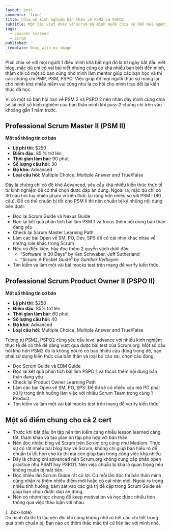 ```yaml
---
layout: post
comments: 'true'
title: Chia sẻ kinh nghiệm bản thân về PSM2 và PSPO2
subtitle: Một bài viết khác về Scrum mà mình muốn chia sẻ đến mọi người
tags:
  - Lessons Learned
  - Scrum
published: ''
_template: blog_with_no_image
---
```


Phải chia sẻ với mọi người 1 điều mình khá bất ngờ đó là từ ngày bắt đầu viết blog, mặc dù chỉ có vài bài viết nhưng cũng có khá nhiều bạn biết đến mình, thậm chí có một số bạn cũng nhờ mình làm mentor giúp các bạn học và thi các chứng chỉ PMP, PSM, PSPO. Việc giúp đỡ mọi người thực sự mang lại cho mình khá nhiều niềm vui cũng như là cơ hội cho mình trao dồi lại kiến thức đã học.

Vì có một số bạn hỏi han về PSM 2 và PSPO 2 nên nhân đây mình cũng chia sẻ lại một số kinh nghiệm của bản thân mình khi pass 2 chứng chỉ trên vào khoảng gần 1 năm trước.

## Professional Scrum Master II (PSM II)

**Một số thông tin cơ bản**

* **Lệ phí thi**: $250
* **Điểm đậu**: 85 % trở lên
* **Thời gian làm bài:** 90 phút
* **Số lượng câu hỏi:** 30
* **Độ khó:** Advanced
* **Loại câu hỏi:** Multiple Choice, Multiple Answer and True/False

Đây là chứng chỉ có độ khó Advanced, yêu cầu khá nhiều kiến thức thực tế từ kinh nghiệm để có thể chọn được đáp án đúng. Ngoài ra, mặc dù chỉ có 30 câu hỏi tuy nhiên phạm vi kiến thức lại rộng hơn nhiều so với PSM I (80 câu). Để có thể chuẩn bị tốt cho PSM II thì nên chuẩn bị kỹ những nội dung bên dưới:

* Đọc lại Scrum Guide và Nexus Guide
* Đọc lại kết quả phân tích bài làm PSM 1 và focus thêm nội dung bản thân đang yếu
* Check lại Scrum Master Learning Path
* Làm các bài Open về SM, PO, Dev, SPS để có cái nhìn khác nhau về những role khác trong Scrum
* Nếu có điều kiện, hãy đọc thêm 2 quyển sách dưới đây:
  * “Software in 30 Days” by Ken Schwaber, Jeff Sutherland
  * “Scrum: A Pocket Guide” _by Gunther Verheyen_
* Tìm kiếm và làm một vài bài mocks test trên mạng để verify kiến thức.

## Professional Scrum Product Owner II (PSPO II)

**Một số thông tin cơ bản**

* **Lệ phí thi**: $250
* **Điểm đậu**: 85% trở lên
* **Thời gian làm bài:** 60 phút
* **Số lượng câu hỏi:** 40
* **Độ khó:** Advanced
* **Loại câu hỏi:** Multiple Choice, Multiple Answer and True/False

Tương tự PSM2, PSPO2 cũng yêu cầu level advance với nhiều kinh nghiệm thực tế để có thể dễ dàng vượt qua được bài test của Scrum.org. Một số câu hỏi khó hơn PSM2 đó là không nói rõ có bao nhiêu câu đúng trong đề, bạn phải sử dụng kiến thức của bản thân và loại bỏ câu sai, chọn câu đúng.

* Đọc Scrum Guide và EBM Guide
* Đọc lại kết quả phân tích bài làm PSPO 1 và focus thêm nội dung bản thân đang yếu
* Check lại Product Owner Learning Path
* Làm các bài Open về SM, PO, SPS: Đề thi sẽ có nhiều câu mà PO phải xử lý trong tình huống làm việc với nhiều Scrum Team trong cùng 1 Product.
* Tìm kiếm và làm một vài bài mocks test trên mạng để verify kiến thức.

## Một số điểm chung cho cả 2 cert

* Trước khi bắt đầu ôn tập nên tìm kiếm càng nhiều lesson learned càng tốt, tham khảo và tạo plan ôn tập phù hợp với bản thân. 
* Nên đọc nhiều blog về Scrum trên Scrum.org cũng như Medium. Thực sự có rất nhiều bài blog hay về Scrum, không chỉ giúp bạn hiểu rõ để chuẩn bị tốt hơn cho kỳ thi mà còn giúp bạn trong công việc khá nhiều.
* Đây là chứng chỉ advanced nên Scrum.org không cung cấp phần open practice như PSM1 hay PSPO1. Nên việc chuẩn bị khá là quan trọng nếu không muốn bị mất tiền.
* Đọc nhiều lần Scrum Guide rất có lợi. Cứ mỗi lần đọc thì bản thân mình cũng nhận ra thêm nhiều điểm mới hoặc có cái nhìn mới. Ngoài ra trong nhiều tình huống, bám sát vào các giá trị đề cập trong Scrum Guide sẽ giúp bạn chọn được đáp án đúng.
* Nên có nhóm học chung để keep motivation và học được nhiều hơn thông qua việc thảo luận với nhau.

{: .box-note}  
Do mình đã thi từ lâu nên đôi khi cũng không nhớ rõ hết các chi tiết trong quá trình chuẩn bị. Bạn nào có thêm thắc mắc thì cứ liên lạc với mình nhé.
